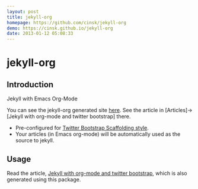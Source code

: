 ```yaml
---
layout: post
title: jekyll-org
homepage: https://github.com/cinsk/jekyll-org
demo: https://cinsk.github.io/jekyll-org
date: 2013-01-12 05:08:33
---
```

jekyll-org
==========

Introduction
------------

Jekyll with Emacs Org-Mode

You can see the jekyll-org generated site [here](http://cinsk.github.com/jekyll-org/).  See the article in [Articles]->[Jekyll with org-mode and twitter bootstrap] there.

- Pre-configured for [Twitter Bootstrap Scaffolding style](http://twitter.github.com/bootstrap/scaffolding.html).
- Your articles (in Emacs org-mode) will be automatically used as the source to jekyll.

Usage
-----

Read the article, [Jekyll with org-mode and twitter bootstrap](http://cinsk.github.com/jekyll-org/articles/jekyll-org.html), which is also generated using this package.


